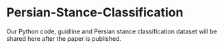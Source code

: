 # Persian-Stance-Classification

Our Python code, guidline and Persian stance classification dataset will be shared here after the paper is published.
